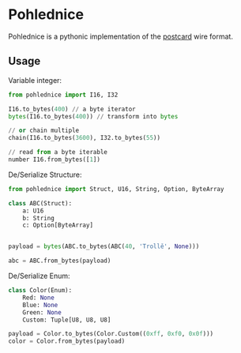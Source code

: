 # Pohlednice

Pohlednice is a pythonic implementation of the [postcard](https://postcard.jamesmunns.com/) wire format.

## Usage

Variable integer:
```python
from pohlednice import I16, I32

I16.to_bytes(400) // a byte iterator
bytes(I16.to_bytes(400)) // transform into bytes

// or chain multiple
chain(I16.to_bytes(3600), I32.to_bytes(55))

// read from a byte iterable
number I16.from_bytes([1])
```

De/Serialize Structure:
```python
from pohlednice import Struct, U16, String, Option, ByteArray

class ABC(Struct):
    a: U16
    b: String
    c: Option[ByteArray]


payload = bytes(ABC.to_bytes(ABC(40, 'Trollě', None)))

abc = ABC.from_bytes(payload)
```

De/Serialize Enum:
```python
class Color(Enum):
    Red: None
    Blue: None
    Green: None
    Custom: Tuple[U8, U8, U8]

payload = Color.to_bytes(Color.Custom((0xff, 0xf0, 0x0f)))
color = Color.from_bytes(payload)
```